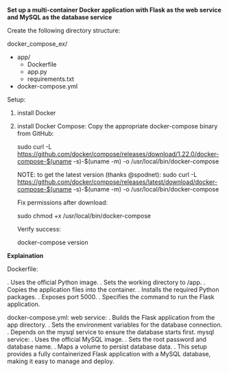 **Set up a multi-container Docker application with Flask as the web service and MySQL as the database service**

Create the following directory structure:

docker_compose_ex/
   - app/
      - Dockerfile
      - app.py
      - requirements.txt
   - docker-compose.yml
  
Setup:
1. install Docker
2. install Docker Compose:
    Copy the appropriate docker-compose binary from GitHub:

      sudo curl -L https://github.com/docker/compose/releases/download/1.22.0/docker-compose-$(uname -s)-$(uname -m) -o /usr/local/bin/docker-compose

   NOTE: to get the latest version (thanks @spodnet): sudo curl -L https://github.com/docker/compose/releases/latest/download/docker-compose-$(uname -s)-$(uname -m) -o /usr/local/bin/docker-compose

   Fix permissions after download:

      sudo chmod +x /usr/local/bin/docker-compose

   Verify success:

      docker-compose version
   
**Explaination**

Dockerfile:

. Uses the official Python image.
. Sets the working directory to /app.
. Copies the application files into the container.
. Installs the required Python packages.
. Exposes port 5000.
. Specifies the command to run the Flask application.

docker-compose.yml:
   web service:
   . Builds the Flask application from the app directory.
   . Sets the environment variables for the database connection.
   . Depends on the mysql service to ensure the database starts first.
   mysql service:
   . Uses the official MySQL image.
   . Sets the root password and database name.
   . Maps a volume to persist database data.
   . This setup provides a fully containerized Flask application with a MySQL database, making it easy to manage and deploy.



